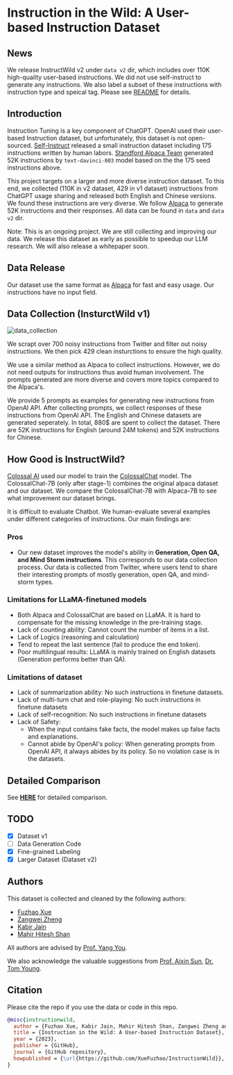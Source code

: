 # Instruction in the Wild: A User-based Instruction Dataset

## News

We release InstructWild v2 under `data v2` dir, which includes over 110K high-quailty user-based instructions. We did not use self-instruct to generate any instructions. We also label a subset of these instructions with instruction type and speical tag. Please see [README](https://github.com/XueFuzhao/InstructionWild/blob/main/data_v2/README.md) for details.

## Introduction

Instruction Tuning is a key component of ChatGPT. OpenAI used their user-based Instruction dataset, but unfortunately, this dataset is not open-sourced. [Self-Instruct](https://github.com/yizhongw/self-instruct) released a small instruction dataset including 175 instructions written by human labors. [Standford Alpaca Team](https://github.com/tatsu-lab/stanford_alpaca) generated 52K instructions by `text-davinci-003` model based on the the 175 seed instructions above.

This project targets on a larger and more diverse instruction dataset. To this end, we collected (110K in v2 dataset, 429 in v1 dataset) instructions from ChatGPT usage sharing and released both English and Chinese versions. We found these instructions are very diverse. We follow [Alpaca](https://github.com/tatsu-lab/stanford_alpaca) to generate 52K instructions and their responses. All data can be found in `data` and `data v2` dir.

Note: This is an ongoing project. We are still collecting and improving our data. We release this dataset as early as possible to speedup our LLM research. We will also release a whitepaper soon.

## Data Release

Our dataset use the same format as [Alpaca](https://github.com/tatsu-lab/stanford_alpaca) for fast and easy usage. Our instructions have no input field.

## Data Collection (InsturctWild v1)

![data_collection](./imgs/data-collect.png)

We scrapt over 700 noisy instructions from Twitter and filter out noisy instructions. We then pick 429 clean insturctions to ensure the high quality.

We use a similar method as Alpaca to collect instructions. However, we do not need outputs for instructions thus avoid human involvement. The prompts generated are more diverse and covers more topics compared to the Alpaca's.

We provide 5 prompts as examples for generating new instructions from OpenAI API. After collecting prompts, we collect responses of these instructions from OpenAI API. The English and Chinese datasets are generated seperately. In total, 880$ are spent to collect the dataset. There are 52K instructions for English (around 24M tokens) and 52K instructions for Chinese.

## How Good is InstructWild?

[Colossal AI](https://colossalai.org/) used our model to train the [ColossalChat](https://github.com/hpcaitech/ColossalAI/tree/main/applications/Chat) model. The ColossalChat-7B (only after stage-1) combines the original alpaca dataset and our dataset. We compare the ColossalChat-7B with Alpaca-7B to see what improvement our dataset brings.

It is difficult to evaluate Chatbot. We human-evaluate several examples under different categories of instructions. Our main findings are:

### Pros

- Our new dataset improves the model's ability in **Generation, Open QA, and Mind Storm instructions**. This corresponds to our data collection process. Our data is collected from Twitter, where users tend to share their interesting prompts of mostly generation, open QA, and mind-storm types.

### Limitations for LLaMA-finetuned models

- Both Alpaca and ColossalChat are based on LLaMA. It is hard to compensate for the missing knowledge in the pre-training stage.
- Lack of counting ability: Cannot count the number of items in a list.
- Lack of Logics (reasoning and calculation)
- Tend to repeat the last sentence (fail to produce the end token).
- Poor multilingual results: LLaMA is mainly trained on English datasets (Generation performs better than QA).

### Limitations of dataset

- Lack of summarization ability: No such instructions in finetune datasets.
- Lack of multi-turn chat and role-playing: No such instructions in finetune datasets
- Lack of self-recognition: No such instructions in finetune datasets
- Lack of Safety:
  - When the input contains fake facts, the model makes up false facts and explanations.
  - Cannot abide by OpenAI's policy: When generating prompts from OpenAI API, it always abides by its policy. So no violation case is in the datasets.

## Detailed Comparison

See [**HERE**](./comparison.md) for detailed comparison.

## TODO

- [x] Dataset v1
- [ ] Data Generation Code
- [x] Fine-grained Labeling
- [x] Larger Dataset (Dataset v2)

## Authors

This dataset is collected and cleaned by the following authors:

- [Fuzhao Xue](https://xuefuzhao.github.io/)
- [Zangwei Zheng](https://zhengzangw.github.io/)
- [Kabir Jain](https://github.com/ka-bear)
- [Mahir Hitesh Shan](https://github.com/ka-bear)

All authors are advised by [Prof. Yang You](https://www.comp.nus.edu.sg/~youy/).

We also acknowledge the valuable suggestions from [Prof. Aixin Sun](https://personal.ntu.edu.sg/axsun/), [Dr. Tom Young](https://tomyoung903.github.io/).

## Citation

Please cite the repo if you use the data or code in this repo.

```bibtex
@misc{instructionwild,
  author = {Fuzhao Xue, Kabir Jain, Mahir Hitesh Shan, Zangwei Zheng and Yang You },
  title = {Instruction in the Wild: A User-based Instruction Dataset},
  year = {2023},
  publisher = {GitHub},
  journal = {GitHub repository},
  howpublished = {\url{https://github.com/XueFuzhao/InstructionWild}},
}
```

